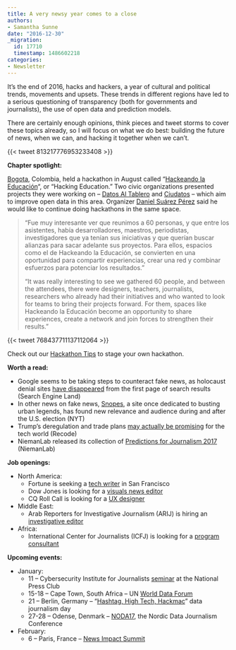 ```yaml
---
title: A very newsy year comes to a close
authors:
- Samantha Sunne
date: "2016-12-30"
_migration:
  id: 17710
  timestamp: 1486602218
categories:
- Newsletter
---
```


It&#8217;s the end of 2016, hacks and hackers, a year of cultural and political trends, movements and upsets. These trends in different regions have led to a serious questioning of transparency (both for governments and journalists), the use of open data and prediction models.

There are certainly enough opinions, think pieces and tweet storms to cover these topics already, so I will focus on what we do best: building the future of news, when we can, and hacking it together when we can&#8217;t.

{{< tweet 813217776953233408 >}}

**Chapter spotlight:**

[Bogota][1], Colombia, held a hackathon in August called &#8220;[Hackeando la Educación][2]&#8220;, or &#8220;Hacking Education.&#8221; Two civic organizations presented projects they were working on &#8211; [Datos Al Tablero][3] and [Ciudatos][4] &#8211; which aim to improve open data in this area. Organizer [Daniel Suárez Pérez][5] said he would like to continue doing hackathons in the same space.

> &#8220;Fue muy interesante ver que reunimos a 60 personas, y que entre los asistentes, había desarrolladores, maestros, periodistas, investigadores que ya tenían sus iniciativas y que querían buscar alianzas para sacar adelante sus proyectos. Para ellos, espacios como el de Hackeando la Educación, se convierten en una oportunidad para compartir experiencias, crear una red y combinar esfuerzos para potenciar los resultados.&#8221;
>
> &#8220;It was really interesting to see we gathered 60 people, and between the attendees, there were designers, teachers, journalists, researchers who already had their initiatives and who wanted to look for teams to bring their projects forward. For them, spaces like Hackeando la Educación become an opportunity to share experiences, create a network and join forces to strengthen their results.&#8221;

{{< tweet 768437711137112064 >}}

Check out our [Hackathon Tips][6] to stage your own hackathon.

**Worth a read:**

  * Google seems to be taking steps to counteract fake news, as holocaust denial sites [have disappeared][7] from the first page of search results (Search Engine Land)
  * In other news on fake news, [Snopes][8], a site once dedicated to busting urban legends, has found new relevance and audience during and after the U.S. election (NYT)
  * Trump&#8217;s deregulation and trade plans [may actually be promising][9] for the tech world (Recode)
  * NiemanLab released its collection of [Predictions for Journalism 2017][10] (NiemanLab)

**Job openings:**

  * North America:
      * Fortune is seeking a [tech writer][11] in San Francisco
      * Dow Jones is looking for a [visuals news editor][12]
      * CQ Roll Call is looking for a [UX designer][13]
  * Middle East:
      * Arab Reporters for Investigative Journalism (ARIJ) is hiring an [investigative editor][14]
  * Africa:
      * International Center for Journalists (ICFJ) is looking for a [program consultant][15]

**Upcoming events:**

  * January:
      * 11 &#8211; Cybersecurity Institute for Journalists [seminar][16] at the National Press Club
      * 15-18 &#8211; Cape Town, South Africa &#8211; UN [World Data Forum][17]
      * 21 &#8211; Berlin, Germany &#8211; &#8220;[Hashtag, High Tech, Hackmac][18]&#8221; data journalism day
      * 27-28 &#8211; Odense, Denmark &#8211; [NODA17][19], the Nordic Data Journalism Conference
  * February:
      * 6 &#8211; Paris, France &#8211; [News Impact Summit][20]

 [1]: https://www.meetup.com/Hacks-Hackers-Bogota/
 [2]: https://www.meetup.com/Hacks-Hackers-Bogota/events/233322512/
 [3]: http://datosaltablero.com/
 [4]: http://ciudatos.com/
 [5]: https://twitter.com/DanielSuarezPer
 [6]: http://hackshackers.com/organizers/hackathon-tips/
 [7]: http://searchengineland.com/google-holocaust-denial-site-gone-266353
 [8]: http://www.nytimes.com/2016/12/25/technology/for-fact-checking-website-snopes-a-bigger-role-brings-more-attacks.html?_r=0
 [9]: http://www.recode.net/2016/12/27/14083328/seven-reasons-why-silicon-valley-likes-trump
 [10]: http://www.niemanlab.org/collection/predictions-2017/
 [11]: http://talkingbiznews.com/biz-news-help-wanted/fortune-seeks-tech-writer-in-san-francisco/
 [12]: http://snd.org/jobs/view/visuals-news-editor/
 [13]: https://careers-economist.icims.com/jobs/3400/ux-designer---cq-roll-call/job?hub=6&mobile=false&width=1089&height=500&bga=true&needsRedirect=false&jan1offset=-300&jun1offset=-240
 [14]: http://ijnet.org/en/opportunities/arij-seeks-investigative-editor-mena
 [15]: http://ijnet.org/en/opportunities/icfj-seeks-program-consultant-africa
 [16]: https://www.eiseverywhere.com/ereg/index.php?eventid=214757&
 [17]: http://undataforum.org/
 [18]: http://dju.verdi.de/journalistentag
 [19]: http://noda2017.dk/
 [20]: https://newsimpact.io/summits/news-impact-summit-paris